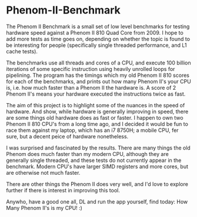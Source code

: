 # Phenom-II-Benchmark

The Phenom II Benchmark is a small set of low level benchmarks for testing hardware speed against a Phenom II 810 Quad Core from 2009. I hope to add more tests as time goes on, depending on whether the topic is found to be interesting for people (specifically single threaded performance, and L1 cache tests).

The benchmarks use all threads and cores of a CPU, and execute 100 billion iterations of some specific instruction using heavily unrolled loops for pipelining. The program has the timings which my old Phenom II 810 scores for each of the benchmarks, and prints out how many Phenom II's your CPU is, i.e. how much faster than a Phenom II the hardware is. A score of 2 Phenom II's means your hardware executed the instructions twice as fast.

The aim of this project is to highlight some of the nuances in the speed of hardware. And show, while hardware is generally improving in speed, there are some things old hardware does as fast or faster. I happen to own two Phenom II 810 CPU's from a long time ago, and I decided it would be fun to race them against my laptop, which has an i7 8750H; a mobile CPU, fer sure, but a decent peice of hardware nonetheless.

I was surprised and fascinated by the results. There are many things the old Phenom does much faster than my modern CPU, although they are generally single threaded, and these tests do not currently appear in the benchmark. Modern CPU's have larger SIMD registers and more cores, but are otherwise not much faster.

There are other things the Phenom II does very well, and I'd love to explore further if there is interest in improving this tool.

Anywho, have a good one all, DL and run the app yourself, find today: How Many Phenom II's is my CPU! :)
